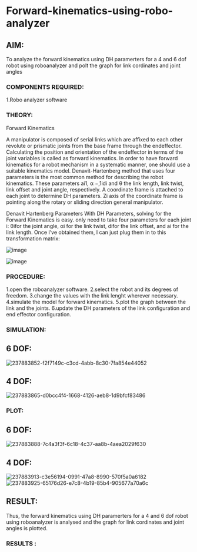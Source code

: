# Forward-kinematics-using-robo-analyzer

## AIM: 
To analyze the forward kinematics using DH paramerters for a 4 and 6 dof robot using roboanalyzer and polt the graph for link cordinates and joint angles
### COMPONENTS REQUIRED:
1.Robo analyzer software  


### THEORY: 
  
Forward Kinematics

A manipulator is composed of serial links which are affixed to each other revolute or prismatic joints from the base frame through the endeffector. 
Calculating the position and orientation of the endeffector in terms of the joint variables is called as forward kinematics. 
In order to have forward kinematics for a robot mechanism in a systematic manner, one should use a suitable kinematics model. 
Denavit-Hartenberg method that uses four parameters is the most common method for describing the robot kinematics. 
These parameters ai1, α −,1idi and θ the link length, link twist, link offset and joint angle, respectively. 
A coordinate frame is attached to each joint to determine DH parameters. Zi axis of the coordinate frame is pointing along the rotary or sliding direction general manipulator.

Denavit Hartenberg Parameters
With DH Parameters, solving for the Forward Kinematics is easy.  only need to take four parameters for each joint 
i: θifor the joint angle, 
αi for the link twist, 
difor the link offset, and 
ai for the link length. Once I’ve obtained them, I can just plug them in to this transformation matrix:


![image](https://user-images.githubusercontent.com/36288975/170172719-ed7befc9-2894-4344-bfd5-be831bb05308.png)

 ![image](https://user-images.githubusercontent.com/36288975/170172766-b8aeb788-7fd7-4de7-b340-f04656707ebd.png)

 

### PROCEDURE:
1.open the roboanalyzer software.
2.select the robot and its degrees of freedom. 
3.change the values with the link lenght wherever necessary. 
4.simulate the model for forward kinematics.
5.plot the graph between the link and the joints. 
6.update the DH parameters of the link configuration and end effector configuration.




### SIMULATION:

## 6 DOF:
 ![237883852-f2f7149c-c3cd-4abb-8c30-7fa854e44052](https://github.com/SivaMohan-cloud/Forward-kinematics-using-robot-analyzer/assets/121418870/6a74454e-fe7a-4391-a22d-09d1bd6ef40e)

## 4 DOF:
![237883865-d0bcc4f4-1668-4126-aeb8-1d9bfcf83486](https://github.com/SivaMohan-cloud/Forward-kinematics-using-robot-analyzer/assets/121418870/2956270a-1762-45f2-8abd-2c5e7e16c29c)

 

 ### PLOT:
 
 ## 6 DOF:
 ![237883888-7c4a3f3f-6c18-4c37-aa8b-4aea2029f630](https://github.com/SivaMohan-cloud/Forward-kinematics-using-robot-analyzer/assets/121418870/5d0bfc53-a4fc-4424-8b00-273a3f93aa2f)

 
 ## 4 DOF:
 ![237883913-c3e56194-0991-47a8-8990-570f5a0a6182](https://github.com/SivaMohan-cloud/Forward-kinematics-using-robot-analyzer/assets/121418870/71035532-3aad-4217-8426-6859df9692df)
![237883925-65176d26-e7c8-4b19-85b4-905677a70a6c](https://github.com/SivaMohan-cloud/Forward-kinematics-using-robot-analyzer/assets/121418870/2cb3bd95-87ce-4ee9-858e-69fb3d339bdc)

## RESULT:
Thus, the forward kinematics using DH paramerters for a 4 and 6 dof robot using roboanalyzer is analysed and the graph for link cordinates and joint angles is plotted.

 
 
 
 
 
 
 
 
 
 
 

 
 














### RESULTS :  
